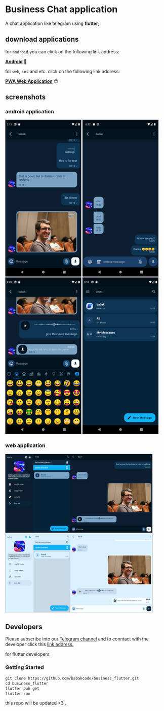 # Business Chat application

A chat application like telegram using **flutter**;

## download applications

for `android` you can click on the following link address:

[**Android**](https://github.com/babakcode/business_flutter/releases/download/android/app.apk) 👋
<br>

for `web`, `ios` and etc. click on the following link address:

[**PWA Web Application**](http://217.144.106.223:50001/) 😉
<br>


## screenshots
### android application
<p float="left">
  <img src="zScreenshots/android1.png" width="240px"  alt="chat application screenshot no.1" />
  <img src="zScreenshots/android2.png" width="240px"  alt="chat application screenshot no.2" /> 
  <img src="zScreenshots/android3.png" width="240px"  alt="chat application screenshot no.3" />
  <img src="zScreenshots/android-4.png" width="240px" alt="chat application screenshot no.4" />
</p>


### web application

<p float="left">
  <img src="zScreenshots/web 1.JPG" width="465px" />
  <img src="zScreenshots/web 2.JPG" width="465px" /> 
</p>


## Developers
Please subscribe into our [Telegram channel](https://t.me/flutter_geeks) and to conntact with the developer click this [link address.](https://t.me/babakcode)

for flutter developers:
### Getting Started
```shel
git clone https://github.com/babakcode/business_flutter.git
cd business_flutter
flutter pub get
flutter run 
```

this repo will be updated <3 .
